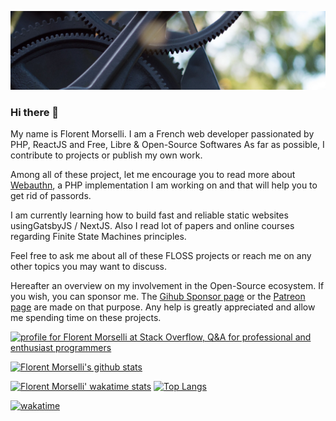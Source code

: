 ![Cover image](
1.webp)

### Hi there 👋

My name is Florent Morselli. I am a French web developer passionated by PHP, ReactJS and Free, Libre & Open-Source Softwares
As far as possible, I contribute to projects or publish my own work.

Among all of these project, let me encourage you to read more about [Webauthn](https://github.com/web-auth), a PHP implementation I am working on and that will help you to get rid of passords.

I am currently learning how to build fast and reliable static websites usingGatsbyJS / NextJS. Also I read lot of papers and online courses regarding Finite State Machines principles.

Feel free to ask me about all of these FLOSS projects or reach me on any other topics you may want to discuss.

Hereafter an overview on my involvement in the Open-Source ecosystem.
If you wish, you can sponsor me. The [Gihub Sponsor page](https://github.com/sponsors/Spomky/) or the [Patreon page](https://www.patreon.com/FlorentMorselli) are made on that purpose. Any help is greatly appreciated and allow me spending time on these projects.

<a href="https://stackoverflow.com/users/2157818/florent-morselli"><img src="https://stackoverflow.com/users/flair/2157818.png" width="208" height="58" alt="profile for Florent Morselli at Stack Overflow, Q&amp;A for professional and enthusiast programmers" title="profile for Florent Morselli at Stack Overflow, Q&amp;A for professional and enthusiast programmers"></a>

[![Florent Morselli's github stats](https://github-readme-stats.vercel.app/api?username=Spomky&count_private=true&show_icons=true)](https://github.com/Spomky)

[![Florent Morselli' wakatime stats](https://github-readme-stats.vercel.app/api/wakatime?username=Spomky)](https://wakatime.com/@Spomky)
[![Top Langs](https://github-readme-stats.vercel.app/api/top-langs/?username=Spomky&langs_count=8)](https://wakatime.com/@Spomky)

[![wakatime](https://wakatime.com/badge/user/01a6a3e6-5570-4353-a96d-ee4cdfaba676.svg)](https://wakatime.com/@01a6a3e6-5570-4353-a96d-ee4cdfaba676)

